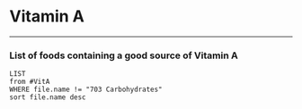 # Vitamin A
--- 


### List of foods containing a good source of Vitamin A
```dataview
LIST 
from #VitA
WHERE file.name != "703 Carbohydrates"
sort file.name desc
```
